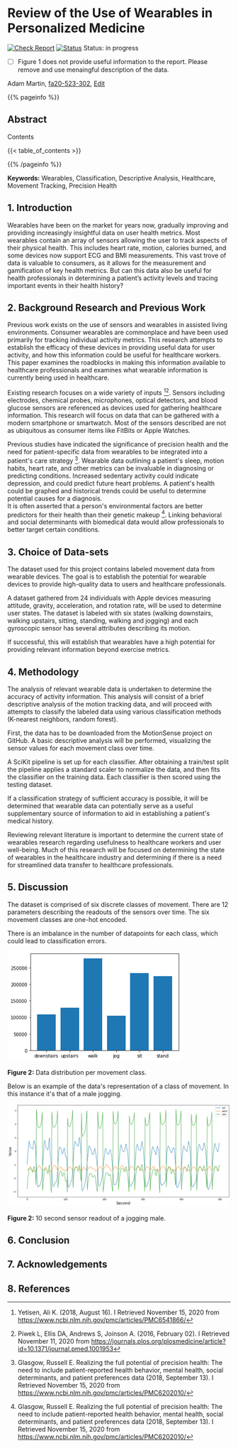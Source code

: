 # Review of the Use of Wearables in Personalized Medicine

[![Check Report](https://github.com/cybertraining-dsc/fa20-523-302/workflows/Check%20Report/badge.svg)](https://github.com/cybertraining-dsc/fa20-523-302/actions)
[![Status](https://github.com/cybertraining-dsc/fa20-523-302/workflows/Status/badge.svg)](https://github.com/cybertraining-dsc/fa20-523-302/actions)
Status: in progress

- [ ] Figure 1 does not provide useful information to the report. Please remove and use menaingful description of the data.

Adam Martin, [fa20-523-302](https://github.com/cybertraining-dsc/fa20-523-302), [Edit](https://github.com/cybertraining-dsc/fa20-523-302/blob/main/project/project.md)

{{% pageinfo %}}

## Abstract


Contents

{{< table_of_contents >}}

{{% /pageinfo %}}

**Keywords:** Wearables, Classification, Descriptive Analysis, Healthcare, Movement Tracking, Precision Health

## 1. Introduction

Wearables have been on the market for years now, gradually improving and providing increasingly insightful data on user health metrics. Most wearables contain an array of sensors allowing the user to track aspects of their physical health. This includes heart rate, motion, calories burned, and some devices now support ECG and BMI measurements. This vast trove of data is valuable to consumers, as it allows for the measurement and gamification of key health metrics. But can this data also be useful for health professionals in determining a patient’s activity levels and tracing important events in their health history?


## 2. Background Research and Previous Work

Previous work exists on the use of sensors and wearables in assisted living environments.  Consumer wearables are commonplace and have been used primarily for tracking individual activity metrics.  This research attempts to establish the efficacy of these devices in providing useful data for user activity, and how this information could be useful for healthcare workers.  This paper examines the roadblocks in making this information available to healthcare professionals and examines what wearable information is currently being used in healthcare.

Existing research focuses on a wide variety of inputs [^2][^1].  Sensors including electrodes, chemical probes, microphones, optical detectors, and blood glucose sensors are referenced as devices used for gathering healthcare information.  This research will focus on data that can be gathered with a modern smartphone or smartwatch.  Most of the sensors described are not as ubiquitous as consumer items like FitBits or Apple Watches.  

Previous studies have indicated the significance of precision health and the need for patient-specific data from wearables to be integrated into a patient's care strategy [^4].  Wearable data outlining a patient's sleep, motion habits, heart rate, and other metrics can be invaluable in diagnosing or predicting conditions.  Increased sedentary activity could indicate depression, and could predict future heart problems.  A patient's health could be graphed and historical trends could be useful to determine potential causes for a diagnosis.  
It is often asserted that a person's environmental factors are better predictors for their health than their genetic makeup [^4].  Linking behavioral and social determinants with biomedical data would allow professionals to better target certain conditions. 

## 3. Choice of Data-sets

The dataset used for this project contains labeled movement data from wearable devices.  The goal is to establish the potential for wearable devices to provide high-quality data to users and healthcare professionals.  

A dataset gathered from 24 individuals with Apple devices measuring attitude, gravity, acceleration, and rotation rate, will be used to determine user states.  The dataset is labeled with six states (walking downstairs, walking upstairs, sitting, standing, walking and jogging) and each gyroscopic sensor has several attributes describing its motion.  

If successful, this will establish that wearables have a high potential for providing relevant information beyond exercise metrics.  

## 4. Methodology

The analysis of relevant wearable data is undertaken to determine the accuracy of activity information.  This analysis will consist of a brief descriptive analysis of the motion tracking data, and will proceed with attempts to classify the labeled data using various classification methods (K-nearest neighbors, random forest).

First, the data has to be downloaded from the MotionSense project on GitHub.  A basic descriptive analysis will be performed, visualizing the sensor values for each movement class over time.  

A SciKit pipeline is set up for each classifier.  After obtaining a train/test split the pipeline applies a standard scaler to normalize the data, and then fits the classifier on the training data.  Each classifier is then scored using the testing dataset.

If a classification strategy of sufficient accuracy is possible, it will be determined that wearable data can potentially serve as a useful supplementary source of information to aid in establishing a patient's medical history.

Reviewing relevant literature is important to determine the current state of wearables research regarding usefulness to healthcare workers and user well-being.  Much of this research will be focused on determining the state of wearables in the healthcare industry and determining if there is a need for streamlined data transfer to healthcare professionals.  
 

## 5. Discussion

The dataset is comprised of six discrete classes of movement.  There are 12 parameters describing the readouts of the sensors over time.  The six movement classes are one-hot encoded.  

There is an imbalance in the number of datapoints for each class, which could lead to classification errors.

![Figure 2](https://raw.githubusercontent.com/cybertraining-dsc/fa20-523-302/main/project/images/occurence.png)

**Figure 2:** Data distribution per movement class.

Below is an example of the data's representation of a class of movement.  In this instance it's that of a male jogging.

![Figure 3](https://raw.githubusercontent.com/cybertraining-dsc/fa20-523-302/main/project/images/timeseries_run.png)

**Figure 2:** 10 second sensor readout of a jogging male.





## 6. Conclusion


## 7. Acknowledgements 


## 8. References

[^1]: Piwek L, Ellis DA, Andrews S, Joinson A. (2016, February 02).  I Retrieved November 11, 2020 from <https://journals.plos.org/plosmedicine/article?id=10.1371/journal.pmed.1001953>  

[^2]: Yetisen, Ali K. (2018, August 16).  I Retrieved November 15, 2020 from <https://www.ncbi.nlm.nih.gov/pmc/articles/PMC6541866/>  

[^3]: Loncar-Turukalo, Tatjana, Literature on Wearable Technology for Connected Health: Scoping Review of Research Trends, Advances, and Barriers (2019, September 21). I Retrieved November 02, 2020 from <https://www.ncbi.nlm.nih.gov/pmc/articles/PMC6818529/>

[^4]: Glasgow, Russell E. Realizing the full potential of precision health: The need to include patient-reported health behavior, mental health, social determinants, and patient preferences data (2018, September 13). I Retrieved November 15, 2020 from <https://www.ncbi.nlm.nih.gov/pmc/articles/PMC6202010/>

